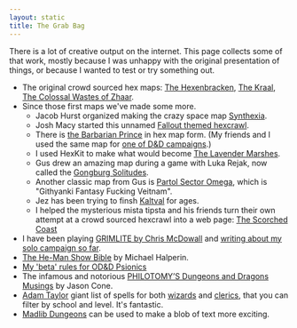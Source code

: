```yaml
---
layout: static
title: The Grab Bag
---
```


There is a lot of creative output on the internet. This page collects some of that work, mostly because I was unhappy with the original presentation of things, or because I wanted to test or try something out.

* The original crowd sourced hex maps: [The Hexenbracken][1], [The Kraal][2], [The Colossal Wastes of Zhaar][3].
* Since those first maps we've made some more. 
    * Jacob Hurst organized making the crazy space map [Synthexia][12]. 
    * Josh Macy started this unnamed [Fallout themed hexcrawl][15].
    * There is [the Barbarian Prince][16] in hex map form. (My friends and I used the same map for [one of D&D campaigns][19].) 
    * I used HexKit to make what would become [The Lavender Marshes][14]. 
    * Gus drew an amazing map during a game with Luka Rejak, now called the [Gongburg Solitudes][17]. 
    * Another classic map from Gus is [Partol Sector Omega][18], which is "Githyanki Fantasy Fucking Veitnam".
    * Jez has been trying to finsh [Kaltval][20] for ages.
    * I helped the mysterious mista tipsta and his friends turn their own attempt at a crowd sourced hexcrawl into a web page: [The Scorched Coast][21]
* I have been playing [GRIMLITE by Chris McDowall][23] and [writing about my solo campaign so far][22].
* [The He-Man Show Bible][4] by Michael Halperin.
* [My 'beta' rules for OD&D Psionics][5]
* The infamous and notorious [PHILOTOMY’S Dungeons and Dragons Musings][6] by Jason Cone.
* [Adam Taylor][7] giant list of spells for both [wizards][8] and [clerics][9], that you can filter by school and level. It's fantastic.
* [Madlib Dungeons][13] can be used to make a blob of text more exciting.

[1]: /grab-bag/hexenbracken/
[2]: /grab-bag/kraal/
[3]: /grab-bag/wastes/
[4]: /grab-bag/he-man/
[5]: /grab-bag/psionics/
[6]: /grab-bag/philotomy/
[7]: https://plus.google.com/u/0/102353265648840654058/posts
[8]: /grab-bag/spells/Pangean_wizard_spells.html
[9]: /grab-bag/spells/Pangean_priest_spells.html
[12]: /grab-bag/synthexia
[13]: /grab-bag/madlibs/
[14]: /grab-bag/marshes
[15]: /grab-bag/fallout/
[16]: /grab-bag/barbarianbracken/
[17]: /grab-bag/gongburg/
[18]: /grab-bag/omega/
[19]: /grab-bag/barbarian/
[20]: /grab-bag/kaltval/
[21]: /grab-bag/scorchedcoast/
[22]: /grab-bag/grimlite/
[23]: https://www.bastionland.com/search/label/GRIMLITE